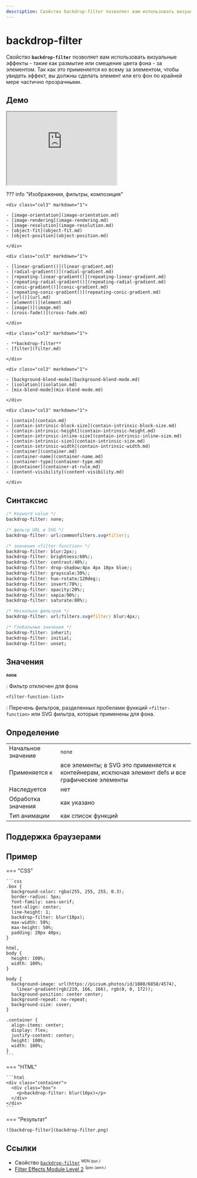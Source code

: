 ```yaml
---
description: Свойство backdrop-filter позволяет вам использовать визуальные эффекты - такие как размытие или смещение цвета фона - за элементом
---
```


# backdrop-filter

Свойство **`backdrop-filter`** позволяет вам использовать визуальные эффекты - такие как размытие или смещение цвета фона - за элементом. Так как это применяется ко всему за элементом, чтобы увидеть эффект, вы должны сделать элемент или его фон по крайней мере частично прозрачными.

## Демо

<iframe class="interactive is-default-height" height="200" src="https://interactive-examples.mdn.mozilla.net/pages/css/backdrop-filter.html" title="MDN Web Docs Interactive Example" loading="lazy" data-readystate="complete"></iframe>

??? info "Изображения, фильтры, композиция"

    <div class="col3" markdown="1">

    - [image-orientation](image-orientation.md)
    - [image-rendering](image-rendering.md)
    - [image-resolution](image-resolution.md)
    - [object-fit](object-fit.md)
    - [object-position](object-position.md)

    </div>

    <div class="col3" markdown="1">

    - [linear-gradient()](linear-gradient.md)
    - [radial-gradient()](radial-gradient.md)
    - [repeating-linear-gradient()](repeating-linear-gradient.md)
    - [repeating-radial-gradient()](repeating-radial-gradient.md)
    - [conic-gradient()](conic-gradient.md)
    - [repeating-conic-gradient()](repeating-conic-gradient.md)
    - [url()](url.md)
    - [element()](element.md)
    - [image()](image.md)
    - [cross-fade()](cross-fade.md)

    </div>

    <div class="col3" markdown="1">

    - **backdrop-filter**
    - [filter](filter.md)

    </div>

    <div class="col3" markdown="1">

    - [background-blend-mode](background-blend-mode.md)
    - [isolation](isolation.md)
    - [mix-blend-mode](mix-blend-mode.md)

    </div>

    <div class="col3" markdown="1">

    - [contain](contain.md)
    - [contain-intrinsic-block-size](contain-intrinsic-block-size.md)
    - [contain-intrinsic-height](contain-intrinsic-height.md)
    - [contain-intrinsic-inline-size](contain-intrinsic-inline-size.md)
    - [contain-intrinsic-size](contain-intrinsic-size.md)
    - [contain-intrinsic-width](contain-intrinsic-width.md)
    - [container](container.md)
    - [container-name](container-name.md)
    - [container-type](container-type.md)
    - [@container](container-at-rule.md)
    - [content-visibility](content-visibility.md)

    </div>

## Синтаксис

```css
/* Keyword value */
backdrop-filter: none;

/* фильтр URL в SVG */
backdrop-filter: url(commonfilters.svg#filter);

/* значения <filter-function> */
backdrop-filter: blur(2px);
backdrop-filter: brightness(60%);
backdrop-filter: contrast(40%);
backdrop-filter: drop-shadow(4px 4px 10px blue);
backdrop-filter: grayscale(30%);
backdrop-filter: hue-rotate(120deg);
backdrop-filter: invert(70%);
backdrop-filter: opacity(20%);
backdrop-filter: sepia(90%);
backdrop-filter: saturate(80%);

/* Несколько фильтров */
backdrop-filter: url(filters.svg#filter) blur(4px);

/* Глобальные значения */
backdrop-filter: inherit;
backdrop-filter: initial;
backdrop-filter: unset;
```

## Значения

**`none`**

: Фильтр отключен для фона

`<filter-function-list>`

: Перечень фильтров, разделенных пробелами функций `<filter-function>` или SVG фильтра, которые применены для фона.

## Определение

|  |  |
| --- | --- |
| Начальное значение | `none` |
| Применяется к | все элементы; в SVG это применяется к контейнерам, исключая элемент defs и все графические элементы |
| Наследуется | нет |
| Обработка значения | как указано |
| Тип анимации | как список функций |

## Поддержка браузерами

<p class="ciu_embed" data-feature="mdn-css__properties__backdrop-filter" data-periods="future_1,current,past_1,past_2" data-accessible-colours="false"></p>

## Пример

=== "CSS"

    ```css
    .box {
      background-color: rgba(255, 255, 255, 0.3);
      border-radius: 5px;
      font-family: sans-serif;
      text-align: center;
      line-height: 1;
      backdrop-filter: blur(10px);
      max-width: 50%;
      max-height: 50%;
      padding: 20px 40px;
    }

    html,
    body {
      height: 100%;
      width: 100%;
    }

    body {
      background-image: url(https://picsum.photos/id/1080/6858/4574),
        linear-gradient(rgb(219, 166, 166), rgb(0, 0, 172));
      background-position: center center;
      background-repeat: no-repeat;
      background-size: cover;
    }

    .container {
      align-items: center;
      display: flex;
      justify-content: center;
      height: 100%;
      width: 100%;
    }
    ```

=== "HTML"

    ```html
    <div class="container">
      <div class="box">
        <p>backdrop-filter: blur(10px)</p>
      </div>
    </div>
    ```

=== "Результат"

    ![backdrop-filter](backdrop-filter.png)

## Ссылки

-   Свойство [`backdrop-filter`](https://developer.mozilla.org/ru/docs/Web/CSS/backdrop-filter) <sup><small>MDN (рус.)</small></sup>
-   [Filter Effects Module Level 2](https://drafts.fxtf.org/filter-effects-2/#BackdropFilterProperty) <sup><small>Spec (англ.)</small></sup>
